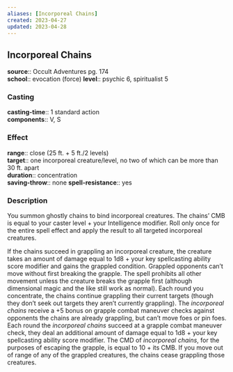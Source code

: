 ```yaml
---
aliases: [Incorporeal Chains]
created: 2023-04-27
updated: 2023-04-28
---
```


## Incorporeal Chains

**source**:: Occult Adventures pg. 174  
**school**:: evocation (force)
**level**:: psychic 6, spiritualist 5

### Casting

**casting-time**:: 1 standard action  
**components**:: V, S

### Effect

**range**:: close (25 ft. + 5 ft./2 levels)  
**target**:: one incorporeal creature/level, no two of which can be more than 30 ft. apart  
**duration**:: concentration  
**saving-throw**:: none
**spell-resistance**:: yes

### Description

You summon ghostly chains to bind incorporeal creatures. The chains’ CMB is equal to your caster level + your Intelligence modifier. Roll only once for the entire spell effect and apply the result to all targeted incorporeal creatures.  
  
If the chains succeed in grappling an incorporeal creature, the creature takes an amount of damage equal to 1d8 + your key spellcasting ability score modifier and gains the grappled condition. Grappled opponents can’t move without first breaking the grapple. The spell prohibits all other movement unless the creature breaks the grapple first (although dimensional magic and the like still work as normal). Each round you concentrate, the chains continue grappling their current targets (though they don’t seek out targets they aren’t currently grappling). The *incorporeal chains* receive a +5 bonus on grapple combat maneuver checks against opponents the chains are already grappling, but can’t move foes or pin foes. Each round the *incorporeal chains* succeed at a grapple combat maneuver check, they deal an additional amount of damage equal to 1d8 + your key spellcasting ability score modifier. The CMD of *incorporeal chains*, for the purposes of escaping the grapple, is equal to 10 + its CMB. If you move out of range of any of the grappled creatures, the chains cease grappling those creatures.
